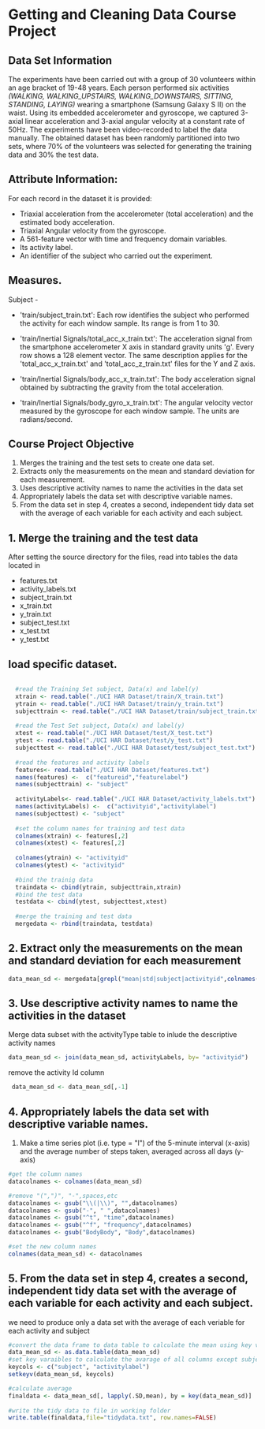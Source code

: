 # Getting and Cleaning Data Course Project

## Data Set Information
The experiments have been carried out with a group of 30 volunteers within an age bracket of 19-48 years. Each person performed six activities *(WALKING, WALKING_UPSTAIRS, WALKING_DOWNSTAIRS, SITTING, STANDING, LAYING)* wearing a smartphone (Samsung Galaxy S II) on the waist. Using its embedded accelerometer and gyroscope, we captured 3-axial linear acceleration and 3-axial angular velocity at a constant rate of 50Hz. The experiments have been video-recorded to label the data manually. The obtained dataset has been randomly partitioned into two sets, where 70% of the volunteers was selected for generating the training data and 30% the test data. 


## Attribute Information:

For each record in the dataset it is provided: 
- Triaxial acceleration from the accelerometer (total acceleration) and the estimated body acceleration. 
- Triaxial Angular velocity from the gyroscope. 
- A 561-feature vector with time and frequency domain variables. 
- Its activity label. 
- An identifier of the subject who carried out the experiment.


## Measures.
 Subject -
- 'train/subject_train.txt': Each row identifies the subject who performed the activity for each window sample. Its range is from 1 to 30. 

- 'train/Inertial Signals/total_acc_x_train.txt': The acceleration signal from the smartphone accelerometer X axis in standard gravity units 'g'. Every row shows a 128 element vector. The same description applies for the 'total_acc_x_train.txt' and 'total_acc_z_train.txt' files for the Y and Z axis. 

- 'train/Inertial Signals/body_acc_x_train.txt': The body acceleration signal obtained by subtracting the gravity from the total acceleration. 

- 'train/Inertial Signals/body_gyro_x_train.txt': The angular velocity vector measured by the gyroscope for each window sample. The units are radians/second. 



## Course Project Objective

1. Merges the training and the test sets to create one data set.
2. Extracts only the measurements on the mean and standard deviation for each measurement.
3. Uses descriptive activity names to name the activities in the data set
4. Appropriately labels the data set with descriptive variable names.
5. From the data set in step 4, creates a second, independent tidy data set with the average of each variable for each activity and each subject.


## 1. Merge the training and the test data
After setting the source directory for the files, read into tables the data located in
- features.txt
- activity_labels.txt
- subject_train.txt
- x_train.txt
- y_train.txt
- subject_test.txt
- x_test.txt
- y_test.txt

## load specific dataset.

```r

  #read the Training Set subject, Data(x) and label(y)
  xtrain <- read.table("./UCI HAR Dataset/train/X_train.txt")
  ytrain <- read.table("./UCI HAR Dataset/train/y_train.txt")
  subjecttrain <- read.table("./UCI HAR Dataset/train/subject_train.txt")
  
  #read the Test Set subject, Data(x) and label(y)
  xtest <- read.table("./UCI HAR Dataset/test/X_test.txt")
  ytest <- read.table("./UCI HAR Dataset/test/y_test.txt")
  subjecttest <- read.table("./UCI HAR Dataset/test/subject_test.txt")
 
  #read the features and activity labels
  features<- read.table("./UCI HAR Dataset/features.txt")
  names(features) <-  c("featureid","featurelabel")
  names(subjecttrain) <- "subject"
  
  activityLabels<- read.table("./UCI HAR Dataset/activity_labels.txt")
  names(activityLabels) <-  c("activityid","activitylabel")
  names(subjecttest) <- "subject"
  
  #set the column names for training and test data
  colnames(xtrain) <- features[,2]
  colnames(xtest) <- features[,2]
  
  colnames(ytrain) <- "activityid"
  colnames(ytest) <- "activityid"
  
  #bind the trainig data
  traindata <- cbind(ytrain, subjecttrain,xtrain)
  #bind the test data
  testdata <- cbind(ytest, subjecttest,xtest)
  
  #merge the training and test data
  mergedata <- rbind(traindata, testdata)
```

## 2. Extract only the measurements on the mean and standard deviation for each measurement

```r
data_mean_sd <- mergedata[grepl("mean|std|subject|activityid",colnames(mergedata))]
```

## 3. Use descriptive activity names to name the activities in the dataset

Merge data subset with the activityType table to inlude the descriptive activity names

```r
data_mean_sd <- join(data_mean_sd, activityLabels, by= "activityid")
```

remove the activity Id column
```r
 data_mean_sd <- data_mean_sd[,-1]
```

## 4. Appropriately labels the data set with descriptive variable names.
1. Make a time series plot (i.e. type = "l") of the 5-minute interval (x-axis) and the average number of steps taken, averaged across all days (y-axis)



```r
#get the column names
datacolnames <- colnames(data_mean_sd)

#remove "(",")", "-",spaces,etc
datacolnames <- gsub("\\(|\\)", "",datacolnames)
datacolnames <- gsub("-", " ",datacolnames)
datacolnames <- gsub("^t", "time",datacolnames)
datacolnames <- gsub("^f", "frequency",datacolnames)
datacolnames <- gsub("BodyBody", "Body",datacolnames)

#set the new column names
colnames(data_mean_sd) <- datacolnames
```

## 5. From the data set in step 4, creates a second, independent tidy data set with the average of each variable for each activity and each subject.
we need to produce only a data set with the average of each veriable for each activity and subject



```r
#convert the data frame to data table to calculate the mean using key varaibles
data_mean_sd <- as.data.table(data_mean_sd)
#set key varaibles to calculate the avarage of all columns except subject and activity
keycols <- c("subject", "activitylabel")
setkeyv(data_mean_sd, keycols)

#calculate average
finaldata <- data_mean_sd[, lapply(.SD,mean), by = key(data_mean_sd)]
  
#write the tidy data to file in working folder
write.table(finaldata,file="tidydata.txt", row.names=FALSE)
```

